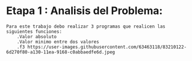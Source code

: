 # Etapa 1 : Analisis del Problema:

    Para este trabajo debo realizar 3 programas que realicen las siguientes funciones:
        .Valor absoluto
        .Valor minimo entre dos valores
        .f3 https://user-images.githubusercontent.com/63463118/83210122-6d270f80-a130-11ea-9168-c0abbaedfe6d.jpeg
